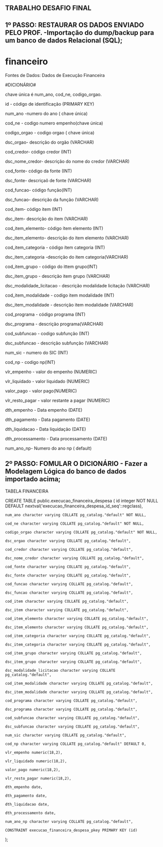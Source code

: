 ## TRABALHO DESAFIO FINAL

## 1º PASSO: RESTAURAR OS DADOS ENVIADO PELO PROF. -Importação do dump/backup para um banco de dados Relacional (SQL);


# financeiro

Fontes de Dados:
Dados de Execução Financeira





#DICIONÁRIO#

chave única é num_ano, cod_ne,
codigo_orgao.


    
 id - código de identificação (PRIMARY KEY)

 num_ano   -numero do ano ( chave única)

cod_ne - codigo numero empenho(chave única)

codigo_orgao - codigo orgao ( chave única)

 dsc_orgao- descrição do orgão (VARCHAR)

 cod_credor- código credor (INT)

dsc_nome_credor- descrição do nome do credor (VARCHAR)

 cod_fonte- código da fonte (INT)

 dsc_fonte- descriçaõ de fonte (VARCHAR)

 cod_funcao- código função(INT)

dsc_funcao- descrição da função (VARCHAR)

cod_item- código item (INT)

dsc_item- descrição do item (VARCHAR)

cod_item_elemento- código ítem elemento (INT)

dsc_item_elemento- descrição do item elemento (VARCHAR)

cod_item_categoria - código  ítem categoria (INT)

dsc_item_categoria -descrição do item categoria(VARCHAR)

cod_item_grupo - código do ittem grupo(INT)

dsc_item_grupo - descrição item grupo (VARCHAR)

dsc_modalidade_licitacao - descrição modalidade licitação (VARCHAR)

cod_item_modalidade - codigo item modalidade (INT)

dsc_item_modalidade - descrição item modalidade (VARCHAR)

cod_programa - código programa (INT)

dsc_programa - descrição programa(VARCHAR)

cod_subfuncao - codigo subfunção (INT)

dsc_subfuncao -  descrição subfunção (VARCHAR)

num_sic - numero do SIC (INT)

cod_np - codigo np(INT)

vlr_empenho - valor do empenho (NUMERIC)

vlr_liquidado - valor liquidado (NUMERIC)

valor_pago - valor pago(NUMERIC)

vlr_resto_pagar - valor restante a pagar (NUMERIC)

dth_empenho - Data empenho (DATE)

dth_pagamento -  Data pagamento (DATE)

dth_liquidacao - Data liquidação (DATE)

dth_processamento - Data processamento (DATE)

num_ano_np- Numero do ano np ( default)



##  2º PASSO: FOMULAR O DICIONÁRIO - Fazer a Modelagem Lógica do banco de dados importado acima;

TABELA FINANCEIRA


CREATE TABLE  public.execucao_financeira_despesa
(
    id integer NOT NULL DEFAULT nextval('execucao_financeira_despesa_id_seq'::regclass),
    
    num_ano character varying COLLATE pg_catalog."default" NOT NULL,
    
    cod_ne character varying COLLATE pg_catalog."default" NOT NULL,
    
    codigo_orgao character varying COLLATE pg_catalog."default" NOT NULL,
    
    dsc_orgao character varying COLLATE pg_catalog."default",
    
    cod_credor character varying COLLATE pg_catalog."default",
    
    dsc_nome_credor character varying COLLATE pg_catalog."default",
    
    cod_fonte character varying COLLATE pg_catalog."default",
    
    dsc_fonte character varying COLLATE pg_catalog."default",
    
    cod_funcao character varying COLLATE pg_catalog."default",
    
    dsc_funcao character varying COLLATE pg_catalog."default",
    
    cod_item character varying COLLATE pg_catalog."default",
    
    dsc_item character varying COLLATE pg_catalog."default",
    
    cod_item_elemento character varying COLLATE pg_catalog."default",
    
    dsc_item_elemento character varying COLLATE pg_catalog."default",
    
    cod_item_categoria character varying COLLATE pg_catalog."default",
    
    dsc_item_categoria character varying COLLATE pg_catalog."default",
    
    cod_item_grupo character varying COLLATE pg_catalog."default",
    
    dsc_item_grupo character varying COLLATE pg_catalog."default",
    
    dsc_modalidade_licitacao character varying COLLATE pg_catalog."default",
    
    cod_item_modalidade character varying COLLATE pg_catalog."default",
    
    dsc_item_modalidade character varying COLLATE pg_catalog."default",
    
    cod_programa character varying COLLATE pg_catalog."default",
    
    dsc_programa character varying COLLATE pg_catalog."default",
    
    cod_subfuncao character varying COLLATE pg_catalog."default",
    
    dsc_subfuncao character varying COLLATE pg_catalog."default",
    
    num_sic character varying COLLATE pg_catalog."default",
    
    cod_np character varying COLLATE pg_catalog."default" DEFAULT 0,
    
    vlr_empenho numeric(18,2),
    
    vlr_liquidado numeric(18,2),
    
    valor_pago numeric(18,2),
    
    vlr_resto_pagar numeric(18,2),
    
    dth_empenho date,
    
    dth_pagamento date,
    
    dth_liquidacao date,
    
    dth_processamento date,
    
    num_ano_np character varying COLLATE pg_catalog."default",
    
    CONSTRAINT execucao_financeira_despesa_pkey PRIMARY KEY (id)
    
);



